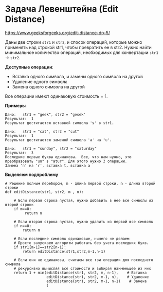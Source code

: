 # Задача Левенштейна (Edit Distance)

https://www.geeksforgeeks.org/edit-distance-dp-5/

Даны две строки `str1` и `str2`, и спосок операций, которые можно применять над строкой str1, чтобы превратить ее в str2. Нужно найти минимальное количество операций, необходимых для конвертации `str1`  -> `str2`.

**Доступные операции:**
 - Вставка одного символа, и замены одного символа на другой
 - Удаление одного символа
 - Замена одного символа на другой
 
Все операции имеют одинаковую стоимость = 1.

**Примеры**

 ```
Дано:   str1 = "geek", str2 = "gesek"
Результат:  1
Результат достигается вставкой символа 's' в str1.

Дано:   str1 = "cat", str2 = "cut"
Результат:  1
Результат достигается заменой символа 'a' на 'u'.

Дано:   str1 = "sunday", str2 = "saturday"
Результат:  3
Последние первые буквы одинаковы.  Все, что нам нужно, это
преобразовать "un" в "atur". Для этого нужно 3 операции. 
Замена 'n' на 'r', вставка t, вставка a
```

**Выделяем подпроблему**



```
# Решение полным перебором, m - длина первой строки, n - длина второй строки
def editDistance(str1, str2, m , n): 
  
    # Если первая строка пустая, нужно добавить в нее все символы из второй строки
    if m==0: 
         return n 
  
    # Если вторая строка пустая, нужно удалить из первой все символы
    if n==0: 
        return m 
  
    # Если последние символы одинаковые, ничего не делаем
    # Просто запускаем алгоритм работать без учета последних букв. 
    if str1[m-1]==str2[n-1]: 
        return editDistance(str1,str2,m-1,n-1) 
  
    # Если они не одинаковы, считаем все три операции для последнего символа 
    # рекурсивно вычисляя все стоимости и выбирая наименьшее из них
    return 1 + min(editDistance(str1, str2, m, n-1),    # Вставка 
                   editDistance(str1, str2, m-1, n),    # Удаление 
                   editDistance(str1, str2, m-1, n-1)    # Замена 
                   ) 
```
